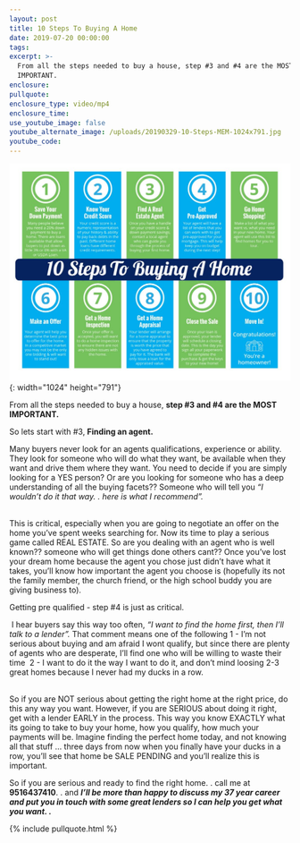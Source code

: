 ```yaml
---
layout: post
title: 10 Steps To Buying A Home
date: 2019-07-20 00:00:00
tags:
excerpt: >-
  From all the steps needed to buy a house, step #3 and #4 are the MOST
  IMPORTANT.
enclosure:
pullquote:
enclosure_type: video/mp4
enclosure_time:
use_youtube_image: false
youtube_alternate_image: /uploads/20190329-10-Steps-MEM-1024x791.jpg
youtube_code:
---
```


![](/uploads/20190329-10-steps-mem-1024x791.jpg){: width="1024" height="791"}

From all the steps needed to buy a house, **step \#3 and \#4 are the MOST IMPORTANT. &nbsp;**

So lets start with \#3, **Finding an agent.&nbsp;**

Many buyers never look for an agents qualifications, experience or ability. They look for someone who will do what they want, be available when they want and drive them where they want. You need to decide if you are simply looking for a YES person? Or are you looking for someone who has a deep understanding of all the buying facets?? Someone who will tell you *“I wouldn’t do it that way. . here is what I recommend”.&nbsp;*

<br>This is critical, especially when you are going to negotiate an offer on the home you’ve spent weeks searching for. Now its time to play a serious game called REAL ESTATE. So are you dealing with an agent who is well known?? someone who will get things done others cant?? Once you’ve lost your dream home because the agent you chose just didn’t have what it takes, you’ll know how important the agent you choose is (hopefully its not the family member, the church friend, or the high school buddy you are giving business to).

Getting pre qualified - step \#4 is just as critical.

&nbsp;I hear buyers say this way too often, *“I want to find the home first, then I’ll talk to a lender”.* That comment means one of the following 1 - I’m not serious about buying and am afraid I wont qualify, but since there are plenty of agents who are desperate, I’ll find one who will be willing to waste their time &nbsp;2 - I want to do it the way I want to do it, and don’t mind loosing 2-3 great homes because I never had my ducks in a row.&nbsp;

<br>So if you are NOT serious about getting the right home at the right price, do this any way you want. However, if you are SERIOUS about doing it right, get with a lender EARLY in the process. This way you know EXACTLY what its going to take to buy your home, how you qualify, how much your payments will be. Imagine finding the perfect home today, and not knowing all that stuff … three days from now when you finally have your ducks in a row, you’ll see that home be SALE PENDING and you’ll realize this is important.&nbsp;

So if you are serious and ready to find the right home. . call me at **9516437410**. . and ***I’ll be more than happy to discuss my 37 year career and put you in touch with some great lenders so I can help you get what you want. .&nbsp;***

{% include pullquote.html %}
